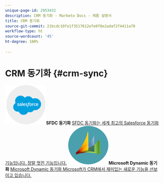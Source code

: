 ```yaml
---
unique-page-id: 2953432
description: CRM 동기화 - Marketo Docs - 제품 설명서
title: CRM 동기화
source-git-commit: 21bcdc10fe1f3517612efe0f8e2adaf2f4411a70
workflow-type: ht
source-wordcount: '45'
ht-degree: 100%

---
```



# CRM 동기화 {#crm-sync}

**![SFDC 동기화](assets/sfdc.png)SFDC 동기화** [SFDC 동기화는 세계 최고의 Salesforce 동기화 기능입니다. 정말 멋진 기능입니다.](https://docs.marketo.com/display/DOCS/Salesforce+Sync)     **![Microsoft Dynamic 동기화](assets/dynamics.png)Microsoft Dynamic 동기화** [Microsoft Dynamic 동기화 Microsoft가 CRM에서 재미있는 새로운 기능을 선보이고 있습니다.](https://docs.marketo.com/display/DOCS/Microsoft+Dynamics+Sync)
